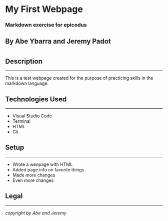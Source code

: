 # My First Webpage

### Markdown exercise for epicodus
## By Abe Ybarra and Jeremy Padot
#
## Description
---
This is a test webpage created for the purpose of practicing skills in the markdown language.
## Technologies Used
---
* Visual Studio Code
* Terminal
* HTML
* Git
## Setup
___
* Wrote a wenpage with HTML
* Added page info on favorite things
* Made more changes
* Even more changes
## Legal
---
<em>copyright by Abe and Jeremy</em>